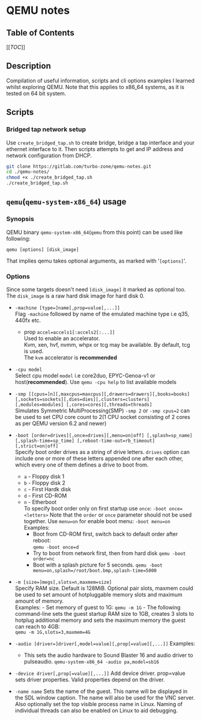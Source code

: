 # QEMU notes

## Table of Contents
[[_TOC_]]

## Description
Compilation of useful information, scripts and cli options examples I learned 
whilst exploring QEMU. 
Note that this applies to x86_64 systems, as it is tested on 64 bit system. 

## Scripts 
### Bridged tap network setup
Use `create_bridged_tap.sh` to create bridge, bridge a tap interface and your 
ethernet interface to it. Then scripts attempts to get and IP address and 
network configuration from DHCP. 
```bash
git clone https://gitlab.com/turbo-zone/qemu-notes.git
cd ./qemu-notes/
chmod +x ./create_bridged_tap.sh
./create_bridged_tap.sh
```
## `qemu`(`qemu-system-x86_64`) usage
### Synopsis
QEMU binary `qemu-system-x86_64`(`qemu` from this point)
can be used like following:
```
qemu [options] [disk_image]
```
That implies qemu takes optional arguments, as marked with '`[options]`'.

### Options
Since some targets doesn't need `[disk_image]` it marked as optional too.
The `disk_image` is a raw hard disk image for hard disk 0. 

- `-machine [type=]name[,prop=value[,...]]`<br>
    Flag `-machine` followed by name of the emulated 
    machine type i.e q35, 440fx etc.
    - prop `accel=accels1[:accels2[:...]]`<br>
    Used to enable an accelerator.  
    Kvm, xen, hvf, nvmm, whpx or tcg may be available. 
    By default, tcg is used. <br>
    The `kvm` accelerator is **recommended**

- `-cpu model`<br>
    Select cpu model `model` i.e core2duo, EPYC-Genoa-v1 or 
    host(**recommended**). Use `qemu -cpu help` to list available models

- `-smp [[cpus=]n][,maxcpus=maxcpus][,drawers=drawers][,books=books]
[,sockets=sockets][,dies=dies][,clusters=clusters][,modules=modules]
[,cores=cores][,threads=threads]`<br>
    Simulates Symmetric MultiProcessing(SMP)
    `-smp 2` or `-smp cpus=2` can be used to set CPU core count to 
    2(1 CPU socket consisting of 2 cores as per QEMU version 6.2 and newer) 

- `-boot [order=drives][,once=drives][,menu=on|off]
         [,splash=sp_name][,splash-time=sp_time]
         [,reboot-time‐out=rb_timeout][,strict=on|off]` <br>
    Specify boot order drives as a string of  drive  letters.
    `drives` option can include one or more of these letters appended one 
    after each other, which every one of them defines a drive to boot from.
    - `a` - Floppy disk 1
    - `b` - Floppy disk 2
    - `c` - First Hardk disk
    - `d` - First CD-ROM
    - `n` - Etherboot<br>
    To specify boot order only on first startup use `once`:
        `-boot once=<letters>`
    Note that the `order` or `once` parameter should not be used together.
    Use `menu=on` for enable boot menu:
    `-boot menu=on`
    Examples:<br>
        - Boot from CD-ROM first, switch back to default order after reboot:<br>
            `qemu -boot once=d`
         - Try to boot from network first, then from hard disk
             `qemu -boot order=nc`
         - Boot with a splash picture for 5 seconds.
             `qemu -boot menu=on,splash=/root/boot.bmp,splash-time=5000`

- `-m [size=]megs[,slots=n,maxmem=size]`<br>
    Specify RAM size. Default is 128MiB.
    Optional pair slots, maxmem could be used to set amount of hotpluggable 
    memory slots and  maximum  amount of memory.<br>
    Examples:
        - Set memory of guest to 1G:
            `qemu -m 1G`
        - The following command-line sets the guest startup RAM size to 1GB,
        creates 3 slots to hotplug additional memory and sets the maximum 
        memory the guest can reach to 4GB:<br>
            `qemu -m 1G,slots=3,maxmem=4G`

- `-audio [driver=]driver[,model=value][,prop[=value][,...]]`
    Examples:
    - This sets the audio hardware to Sound Blaster 16 and audio driver to 
    pulseaudio.
        `qemu-system-x86_64 -audio pa,model=sb16`

- `-device driver[,prop[=value][,...]]`
      Add  device driver. prop=value sets driver properties. Valid properties
      depend on the driver.

- `-name name`
      Sets the name of the guest. This name will be displayed in the SDL window
      caption.  The  name will also be used for the VNC server. Also 
      optionally set the top visible process name in Linux. Naming of  
      individual threads can also be enabled on Linux to aid debugging.

